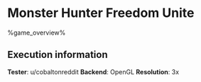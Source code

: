 # Monster Hunter Freedom Unite 

%game_overview%

## Execution information

**Tester**: u/cobaltonreddit
**Backend**: OpenGL
**Resolution**: 3x